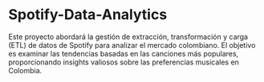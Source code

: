# Spotify-Data-Analytics
Este proyecto abordará la gestión de extracción, transformación y carga (ETL) de datos de Spotify para analizar el mercado colombiano. El objetivo es examinar las tendencias basadas en las canciones más populares, proporcionando insights valiosos sobre las preferencias musicales en Colombia.
